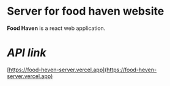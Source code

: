 # Server for food haven website

**Food Haven** is a react web application.

# _API link_

[https://food-heven-server.vercel.app](https://food-heven-server.vercel.app)

